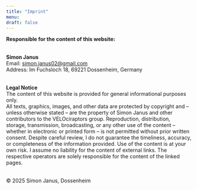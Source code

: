 ```yaml
---
title: "Imprint"
menu:
draft: false
---
```


**Responsible for the content of this website:**  
<div style="margin-top: 2.0rem;"></div>

**Simon Janus**  
Email: [simon.janus02@gmail.com](mailto:simon.janus02@gmail.com)  
Address: Im Fuchsloch 18, 69221 Dossenheim, Germany  
<div style="margin-top: 2.0rem;"></div>

**Legal Notice**  
The content of this website is provided for general informational purposes only.  
All texts, graphics, images, and other data are protected by copyright and – unless otherwise stated – are the property of Simon Janus and other contributors to the VELOciraptors group. Reproduction, distribution, storage, transmission, broadcasting, or any other use of the content – whether in electronic or printed form – is not permitted without prior written consent. Despite careful review, I do not guarantee the timeliness, accuracy, or completeness of the information provided. Use of the content is at your own risk. I assume no liability for the content of external links. The respective operators are solely responsible for the content of the linked pages.  
<div style="margin-top: 2.0rem;"></div>

© 2025 Simon Janus, Dossenheim